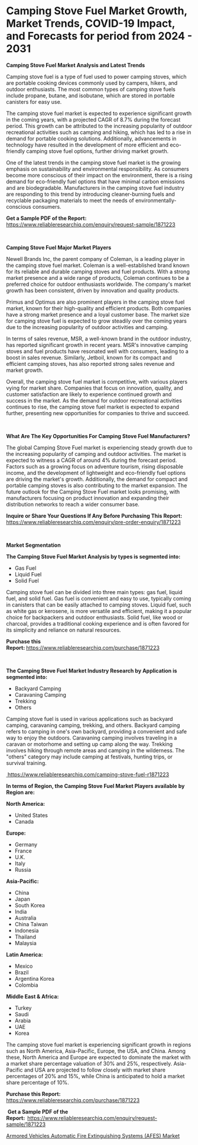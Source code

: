<p><h1>Camping Stove Fuel Market Growth, Market Trends, COVID-19 Impact, and Forecasts for period from 2024 - 2031</h1></p><p><strong>Camping Stove Fuel Market Analysis and Latest Trends</strong></p>
<p><p>Camping stove fuel is a type of fuel used to power camping stoves, which are portable cooking devices commonly used by campers, hikers, and outdoor enthusiasts. The most common types of camping stove fuels include propane, butane, and isobutane, which are stored in portable canisters for easy use.</p><p>The camping stove fuel market is expected to experience significant growth in the coming years, with a projected CAGR of 8.7% during the forecast period. This growth can be attributed to the increasing popularity of outdoor recreational activities such as camping and hiking, which has led to a rise in demand for portable cooking solutions. Additionally, advancements in technology have resulted in the development of more efficient and eco-friendly camping stove fuel options, further driving market growth.</p><p>One of the latest trends in the camping stove fuel market is the growing emphasis on sustainability and environmental responsibility. As consumers become more conscious of their impact on the environment, there is a rising demand for eco-friendly fuel options that have minimal carbon emissions and are biodegradable. Manufacturers in the camping stove fuel industry are responding to this trend by introducing cleaner-burning fuels and recyclable packaging materials to meet the needs of environmentally-conscious consumers.</p></p>
<p><strong>Get a Sample PDF of the Report:&nbsp;</strong> <a href="https://www.reliableresearchiq.com/enquiry/request-sample/1871223">https://www.reliableresearchiq.com/enquiry/request-sample/1871223</a></p>
<p>&nbsp;</p>
<p><strong>Camping Stove Fuel Major Market Players</strong></p>
<p><p>Newell Brands Inc, the parent company of Coleman, is a leading player in the camping stove fuel market. Coleman is a well-established brand known for its reliable and durable camping stoves and fuel products. With a strong market presence and a wide range of products, Coleman continues to be a preferred choice for outdoor enthusiasts worldwide. The company's market growth has been consistent, driven by innovation and quality products.</p><p>Primus and Optimus are also prominent players in the camping stove fuel market, known for their high-quality and efficient products. Both companies have a strong market presence and a loyal customer base. The market size for camping stove fuel is expected to grow steadily over the coming years due to the increasing popularity of outdoor activities and camping.</p><p>In terms of sales revenue, MSR, a well-known brand in the outdoor industry, has reported significant growth in recent years. MSR's innovative camping stoves and fuel products have resonated well with consumers, leading to a boost in sales revenue. Similarly, Jetboil, known for its compact and efficient camping stoves, has also reported strong sales revenue and market growth.</p><p>Overall, the camping stove fuel market is competitive, with various players vying for market share. Companies that focus on innovation, quality, and customer satisfaction are likely to experience continued growth and success in the market. As the demand for outdoor recreational activities continues to rise, the camping stove fuel market is expected to expand further, presenting new opportunities for companies to thrive and succeed.</p></p>
<p>&nbsp;</p>
<p><strong>What Are The Key Opportunities For Camping Stove Fuel Manufacturers?</strong></p>
<p><p>The global Camping Stove Fuel market is experiencing steady growth due to the increasing popularity of camping and outdoor activities. The market is expected to witness a CAGR of around 4% during the forecast period. Factors such as a growing focus on adventure tourism, rising disposable income, and the development of lightweight and eco-friendly fuel options are driving the market's growth. Additionally, the demand for compact and portable camping stoves is also contributing to the market expansion. The future outlook for the Camping Stove Fuel market looks promising, with manufacturers focusing on product innovation and expanding their distribution networks to reach a wider consumer base.</p></p>
<p><strong>Inquire or Share Your Questions If Any Before Purchasing This Report:</strong> <a href="https://www.reliableresearchiq.com/enquiry/pre-order-enquiry/1871223">https://www.reliableresearchiq.com/enquiry/pre-order-enquiry/1871223</a></p>
<p>&nbsp;</p>
<p><strong>Market Segmentation</strong></p>
<p><strong>The Camping Stove Fuel Market Analysis by types is segmented into:</strong></p>
<p><ul><li>Gas Fuel</li><li>Liquid Fuel</li><li>Solid Fuel</li></ul></p>
<p><p>Camping stove fuel can be divided into three main types: gas fuel, liquid fuel, and solid fuel. Gas fuel is convenient and easy to use, typically coming in canisters that can be easily attached to camping stoves. Liquid fuel, such as white gas or kerosene, is more versatile and efficient, making it a popular choice for backpackers and outdoor enthusiasts. Solid fuel, like wood or charcoal, provides a traditional cooking experience and is often favored for its simplicity and reliance on natural resources.</p></p>
<p><strong>Purchase this Report:&nbsp;</strong><a href="https://www.reliableresearchiq.com/purchase/1871223">https://www.reliableresearchiq.com/purchase/1871223</a></p>
<p>&nbsp;</p>
<p><strong>The Camping Stove Fuel Market Industry Research by Application is segmented into:</strong></p>
<p><ul><li>Backyard Camping</li><li>Caravaning Camping</li><li>Trekking</li><li>Others</li></ul></p>
<p><p>Camping stove fuel is used in various applications such as backyard camping, caravaning camping, trekking, and others. Backyard camping refers to camping in one's own backyard, providing a convenient and safe way to enjoy the outdoors. Caravaning camping involves traveling in a caravan or motorhome and setting up camp along the way. Trekking involves hiking through remote areas and camping in the wilderness. The "others" category may include camping at festivals, hunting trips, or survival training.</p></p>
<p><a href="https://www.reliableresearchiq.com/camping-stove-fuel-r1871223">&nbsp;https://www.reliableresearchiq.com/camping-stove-fuel-r1871223</a></p>
<p><strong>In terms of Region, the Camping Stove Fuel Market Players available by Region are:</strong></p>
<p>
    <p> <strong> North America: </strong>
        <ul>
            <li>United States</li>
            <li>Canada</li>
        </ul>
        </p> 
    <p> <strong> Europe: </strong>
        <ul>
            <li>Germany</li>
            <li>France</li>
            <li>U.K.</li>
            <li>Italy</li>
            <li>Russia</li>
        </ul>
        </p> 
    <p> <strong> Asia-Pacific: </strong>
        <ul>
            <li>China</li>
            <li>Japan</li>
            <li>South Korea</li>
            <li>India</li>
            <li>Australia</li>
            <li>China Taiwan</li>
            <li>Indonesia</li>
            <li>Thailand</li>
            <li>Malaysia</li>
        </ul>
        </p> 
    <p> <strong> Latin America: </strong>
        <ul>
            <li>Mexico</li>
            <li>Brazil</li>
            <li>Argentina Korea</li>
            <li>Colombia</li>
        </ul>
        </p> 
    <p> <strong> Middle East & Africa: </strong>
        <ul>
            <li>Turkey</li>
            <li>Saudi</li>
            <li>Arabia</li>
            <li>UAE</li>
            <li>Korea</li>
        </ul>
    </p>
    </p>
<p><p>The camping stove fuel market is experiencing significant growth in regions such as North America, Asia-Pacific, Europe, the USA, and China. Among these, North America and Europe are expected to dominate the market with a market share percentage valuation of 30% and 25%, respectively. Asia-Pacific and USA are projected to follow closely with market share percentages of 20% and 15%, while China is anticipated to hold a market share percentage of 10%.</p></p>
<p><strong>Purchase this Report: </strong><a href="https://www.reliableresearchiq.com/purchase/1871223">https://www.reliableresearchiq.com/purchase/1871223</a></p>
<p>&nbsp;<strong>Get a Sample PDF of the Report:&nbsp;&nbsp;</strong><a href="https://www.reliableresearchiq.com/enquiry/request-sample/1871223">https://www.reliableresearchiq.com/enquiry/request-sample/1871223</a></p>
<p><strong></strong></p>
<p><p><a href="https://github.com/nlnlwane1/Market-Research-Report-List-1/blob/main/armored-vehicles-automatic-fire-extinguishing-systems-afes-market.md">Armored Vehicles Automatic Fire Extinguishing Systems (AFES) Market</a></p></p>